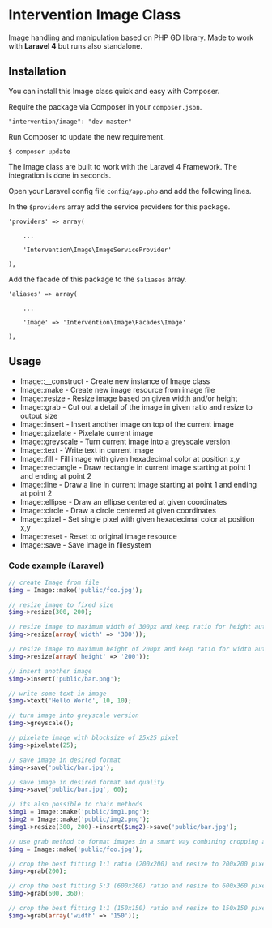# Intervention Image Class

Image handling and manipulation based on PHP GD library. Made to work with **Laravel 4** but runs also standalone.

## Installation

You can install this Image class quick and easy with Composer.

Require the package via Composer in your `composer.json`.

    "intervention/image": "dev-master"

Run Composer to update the new requirement.

    $ composer update

The Image class are built to work with the Laravel 4 Framework. The integration is done in seconds.

Open your Laravel config file `config/app.php` and add the following lines.

In the `$providers` array add the service providers for this package.
    
    'providers' => array(

        ...

        'Intervention\Image\ImageServiceProvider'

    ),
    

Add the facade of this package to the `$aliases` array.

    'aliases' => array(

        ...

        'Image' => 'Intervention\Image\Facades\Image'

    ),

## Usage

* Image::__construct - Create new instance of Image class
* Image::make - Create new image resource from image file
* Image::resize - Resize image based on given width and/or height
* Image::grab - Cut out a detail of the image in given ratio and resize to output size
* Image::insert - Insert another image on top of the current image
* Image::pixelate - Pixelate current image
* Image::greyscale - Turn current image into a greyscale version
* Image::text - Write text in current image
* Image::fill - Fill image with given hexadecimal color at position x,y
* Image::rectangle - Draw rectangle in current image starting at point 1 and ending at point 2
* Image::line - Draw a line in current image starting at point 1 and ending at point 2
* Image::ellipse - Draw an ellipse centered at given coordinates
* Image::circle - Draw a circle centered at given coordinates
* Image::pixel - Set single pixel with given hexadecimal color at position x,y
* Image::reset - Reset to original image resource
* Image::save - Save image in filesystem

### Code example (Laravel)

```php
// create Image from file
$img = Image::make('public/foo.jpg');

// resize image to fixed size
$img->resize(300, 200);

// resize image to maximum width of 300px and keep ratio for height automatically
$img->resize(array('width' => '300'));

// resize image to maximum height of 200px and keep ratio for width automatically
$img->resize(array('height' => '200'));

// insert another image
$img->insert('public/bar.png');

// write some text in image
$img->text('Hello World', 10, 10);

// turn image into greyscale version
$img->greyscale();

// pixelate image with blocksize of 25x25 pixel
$img->pixelate(25);

// save image in desired format
$img->save('public/bar.jpg');

// save image in desired format and quality
$img->save('public/bar.jpg', 60);

// its also possible to chain methods
$img1 = Image::make('public/img1.png');
$img2 = Image::make('public/img2.png');
$img1->resize(300, 200)->insert($img2)->save('public/bar.jpg');
```

```php
// use grab method to format images in a smart way combining cropping and resizing
$img = Image::make('public/foo.jpg');

// crop the best fitting 1:1 ratio (200x200) and resize to 200x200 pixel
$img->grab(200);

// crop the best fitting 5:3 (600x360) ratio and resize to 600x360 pixel
$img->grab(600, 360);

// crop the best fitting 1:1 (150x150) ratio and resize to 150x150 pixel
$img->grab(array('width' => '150'));
```
